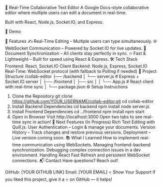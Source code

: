 📝 Real-Time Collaborative Text Editor
A Google Docs-style collaborative editor where multiple users can edit a document in real-time.

Built with React, Node.js, Socket.IO, and Express.

🚀 Demo


🌟 Features
✍️ Real-Time Editing – Multiple users can type simultaneously.
🌐 WebSocket Communication – Powered by Socket.IO for live updates.
📄 Document Synchronization – All clients stay perfectly in sync.
🔥 Fast & Lightweight – Built for speed using React & Express.
🛠 Tech Stack
Frontend: React, Socket.IO Client
Backend: Node.js, Express, Socket.IO
Real-Time: WebSocket protocol (with fallback to Polling if needed)
📂 Project Structure
/collab-editor
├── /backend
│   └── server.js          # Express + Socket.IO server
│
├── /frontend
│   ├── src
│   │   └── App.js         # React client with real-time sync
│   └── package.json
⚙️ Setup Instructions
1. Clone the Repository
git clone https://github.com/YOUR_USERNAME/collab-editor.git
cd collab-editor
2. Install Backend Dependencies
cd backend
npm install
node server.js
3. Install Frontend Dependencies
cd ../frontend
npm install
npm start
4. Open in Browser
Visit http://localhost:3000
Open two tabs to see real-time sync in action!
🌟 Next Features (In Progress)
 Rich Text Editing with Quill.js.
 User Authentication – Login & manage your documents.
 Version History – Track changes and restore previous versions.
 Deployment – Live version coming soon.
📚 What I Learned
How to implement real-time communication using WebSockets.
Managing frontend-backend synchronization.
Debugging complex connection issues in a dev environment.
Handling React Fast Refresh and persistent WebSocket connections.
📬 Contact
Have questions? Reach out!

GitHub: [YOUR GITHUB LINK]
Email: [YOUR EMAIL]
⭐️ Show Your Support
If you liked this project, give it a ⭐ on GitHub — it helps!
